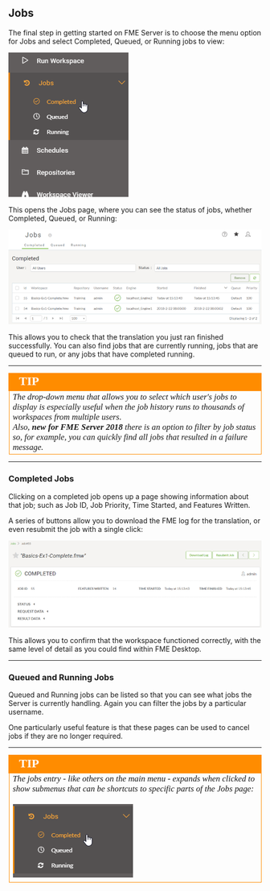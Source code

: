 ## Jobs ##

The final step in getting started on FME Server is to choose the menu option for Jobs and select Completed, Queued, or Running jobs to view:

![](./Images/Img1.029.JobsHistory.png)

This opens the Jobs page, where you can see the status of jobs, whether Completed, Queued, or Running:

![](./Images/Img1.030.JobsListing.png)

This allows you to check that the translation you just ran finished successfully. You can also find jobs that are currently running, jobs that are queued to run, or any jobs that have completed running.

---

<!--Tip Section-->

<table style="border-spacing: 0px">
<tr>
<td style="vertical-align:middle;background-color:darkorange;border: 2px solid darkorange">
<i class="fa fa-info-circle fa-lg fa-pull-left fa-fw" style="color:white;padding-right: 12px;vertical-align:text-top"></i>
<span style="color:white;font-size:x-large;font-weight: bold;font-family:serif">TIP</span>
</td>
</tr>

<tr>
<td style="border: 1px solid darkorange">
<span style="font-family:serif; font-style:italic; font-size:larger">
The drop-down menu that allows you to select which user's jobs to display is especially useful when the job history runs to thousands of workspaces from multiple users.
<br/>Also, <b>new for FME Server 2018</b> there is an option to filter by job status so, for example, you can quickly find all jobs that resulted in a failure message.
</span>
</td>
</tr>
</table>

---

### Completed Jobs ###

Clicking on a completed job opens up a page showing information about that job; such as Job ID, Job Priority, Time Started, and Features Written.

A series of buttons allow you to download the FME log for the translation, or even resubmit the job with a single click:

![](./Images/Img1.031.JobSummaryMenu.png)

This allows you to confirm that the workspace functioned correctly, with the same level of detail as you could find within FME Desktop.

---

### Queued and Running Jobs ###

Queued and Running jobs can be listed so that you can see what jobs the Server is currently handling. Again you can filter the jobs by a particular username.

One particularly useful feature is that these pages can be used to cancel jobs if they are no longer required.

---

<!--Tip Section-->

<table style="border-spacing: 0px">
<tr>
<td style="vertical-align:middle;background-color:darkorange;border: 2px solid darkorange">
<i class="fa fa-info-circle fa-lg fa-pull-left fa-fw" style="color:white;padding-right: 12px;vertical-align:text-top"></i>
<span style="color:white;font-size:x-large;font-weight: bold;font-family:serif">TIP</span>
</td>
</tr>

<tr>
<td style="border: 1px solid darkorange">
<span style="font-family:serif; font-style:italic; font-size:larger">
The jobs entry - like others on the main menu - expands when clicked to show submenus that can be shortcuts to specific parts of the Jobs page:
<br><br><img src="./Images/Img1.032.JobMenuExpanded.png">
</span>
</td>
</tr>
</table>
